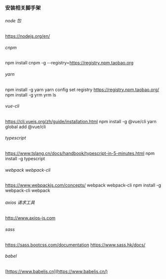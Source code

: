 ### 安装相关脚手架

###### node 包
https://nodejs.org/en/

###### cnpm 
npm install cnpm -g --registry=https://registry.npm.taobao.org

###### yarn
npm install -g yarn
yarn config set registry https://registry.npm.taobao.org/
npm install -g yrm
yrm ls

###### vue-cli
https://cli.vuejs.org/zh/guide/installation.html
npm install -g @vue/cli
yarn global add @vue/cli


###### typescript
https://www.tslang.cn/docs/handbook/typescript-in-5-minutes.html
npm install -g typescript

###### webpack webpack-cli
https://www.webpackjs.com/concepts/
webpack webpack-cli
npm install -g webpack-cli webpack

###### axios 请求工具
http://www.axios-js.com

###### sass
https://sass.bootcss.com/documentation
https://www.sass.hk/docs/



###### babel
[https://www.babeljs.cn](https://www.babeljs.cn/)

